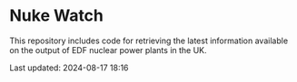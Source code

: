 # Nuke Watch

This repository includes code for retrieving the latest information available on the output of EDF nuclear power plants in the UK.

Last updated: 2024-08-17 18:16